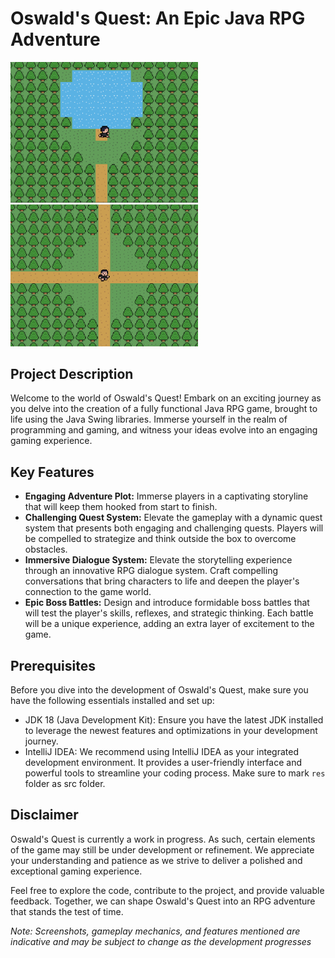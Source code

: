 # Oswald's Quest: An Epic Java RPG Adventure

<div>
  <img src=".github/preview1.png" alt="Preview Image 1" width="300"/>
  <img src=".github/preview2.png" alt="Preview Image 2" width="300"/>
</div>

## Project Description
Welcome to the world of Oswald's Quest! Embark on an exciting journey as you delve into the creation of a fully functional Java RPG game, brought to life using the Java Swing libraries. Immerse yourself in the realm of programming and gaming, and witness your ideas evolve into an engaging gaming experience.

## Key Features
- **Engaging Adventure Plot:** Immerse players in a captivating storyline that will keep them hooked from start to finish.
- **Challenging Quest System:** Elevate the gameplay with a dynamic quest system that presents both engaging and challenging quests. Players will be compelled to strategize and think outside the box to overcome obstacles.
- **Immersive Dialogue System:** Elevate the storytelling experience through an innovative RPG dialogue system. Craft compelling conversations that bring characters to life and deepen the player's connection to the game world.
- **Epic Boss Battles:** Design and introduce formidable boss battles that will test the player's skills, reflexes, and strategic thinking. Each battle will be a unique experience, adding an extra layer of excitement to the game.

## Prerequisites
Before you dive into the development of Oswald's Quest, make sure you have the following essentials installed and set up:
- JDK 18 (Java Development Kit): Ensure you have the latest JDK installed to leverage the newest features and optimizations in your development journey.
- IntelliJ IDEA: We recommend using IntelliJ IDEA as your integrated development environment. It provides a user-friendly interface and powerful tools to streamline your coding process. Make sure to mark `res` folder as src folder.

## Disclaimer
Oswald's Quest is currently a work in progress. As such, certain elements of the game may still be under development or refinement. We appreciate your understanding and patience as we strive to deliver a polished and exceptional gaming experience.

Feel free to explore the code, contribute to the project, and provide valuable feedback. Together, we can shape Oswald's Quest into an RPG adventure that stands the test of time.

_Note: Screenshots, gameplay mechanics, and features mentioned are indicative and may be subject to change as the development progresses_
